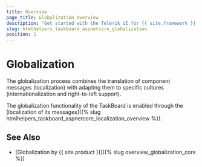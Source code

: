 ```yaml
---
title: Overview
page_title: Globalization Overview
description: "Get started with the Telerik UI for {{ site.framework }} TaskBoard and learn about the globalization options it supports."
slug: htmlhelpers_taskboard_aspnetcore_globalization
position: 1
---
```


# Globalization

The globalization process combines the translation of component messages (localization) with adapting them to specific cultures (internationalization and right-to-left support).

The globalization functionality of the TaskBoard is enabled through the [localization of its messages]({% slug htmlhelpers_taskboard_aspnetcore_localization_overview %}).

## See Also

* [Globalization by {{ site.product }}]({% slug overview_globalization_core %})
